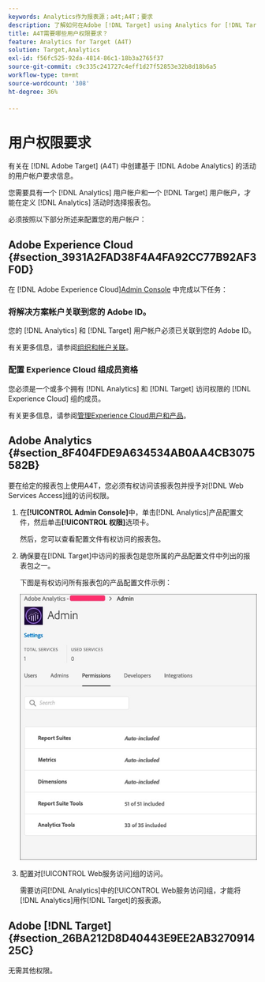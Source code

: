 ```yaml
---
keywords: Analytics作为报表源；a4t;A4T；要求
description: 了解如何在Adobe [!DNL Target] using Analytics for [!DNL Target] (A4T)中配置创建基于Adobe Analytics的活动所需的用户帐户要求。
title: A4T需要哪些用户权限要求？
feature: Analytics for Target (A4T)
solution: Target,Analytics
exl-id: f56fc525-92da-4814-86c1-18b3a2765f37
source-git-commit: c9c335c241727c4eff1d27f52853e32b8d18b6a5
workflow-type: tm+mt
source-wordcount: '308'
ht-degree: 36%

---
```


# 用户权限要求

有关在 [!DNL Adobe Target] (A4T) 中创建基于 [!DNL Adobe Analytics] 的活动的用户帐户要求信息。

您需要具有一个 [!DNL Analytics] 用户帐户和一个 [!DNL Target] 用户帐户，才能在定义 [!DNL Analytics] 活动时选择报表包。

必须按照以下部分所述来配置您的用户帐户：

## Adobe Experience Cloud {#section_3931A2FAD38F4A4FA92CC77B92AF3F0D}

在 [!DNL Adobe Experience Cloud][Admin Console](https://adminconsole.adobe.com) 中完成以下任务：

### 将解决方案帐户关联到您的 Adobe ID。

您的 [!DNL Analytics] 和 [!DNL Target] 用户帐户必须已关联到您的 Adobe ID。

有关更多信息，请参阅[组织和帐户关联](https://experienceleague.adobe.com/docs/core-services/interface/administration/organizations.html?lang=en)。

### 配置 Experience Cloud 组成员资格

您必须是一个或多个拥有 [!DNL Analytics] 和 [!DNL Target] 访问权限的 [!DNL Experience Cloud] 组的成员。

有关更多信息，请参阅[管理Experience Cloud用户和产品](https://experienceleague.adobe.com/docs/core-services/interface/manage-users-and-products/admin-getting-started.html)。

## Adobe Analytics {#section_8F404FDE9A634534AB0AA4CB3075582B}

要在给定的报表包上使用A4T，您必须有权访问该报表包并授予对[!DNL Web Services Access]组的访问权限。

1. 在&#x200B;**[!UICONTROL Admin Console]**&#x200B;中，单击[!DNL Analytics]产品配置文件，然后单击&#x200B;**[!UICONTROL 权限]**&#x200B;选项卡。

   然后，您可以查看配置文件有权访问的报表包。

1. 确保要在[!DNL Target]中访问的报表包是您所属的产品配置文件中列出的报表包之一。

   下图是有权访问所有报表包的产品配置文件示例：

   ![Admin Console权限选项卡](/help/c-integrating-target-with-mac/a4t/assets/permissions-tab.png)

1. 配置对[!UICONTROL Web服务访问]组的访问。

   需要访问[!DNL Analytics]中的[!UICONTROL Web服务访问]组，才能将[!DNL Analytics]用作[!DNL Target]的报表源。


## Adobe [!DNL Target] {#section_26BA212D8D40443E9EE2AB327091425C}

无需其他权限。
